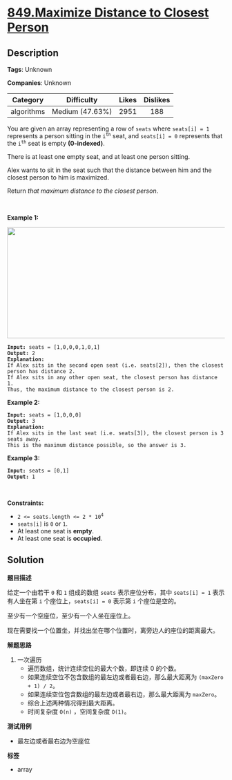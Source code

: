 # [849.Maximize Distance to Closest Person](https://leetcode.com/problems/maximize-distance-to-closest-person/description/)

## Description

**Tags**: Unknown

**Companies**: Unknown

|  Category  |   Difficulty    | Likes | Dislikes |
| :--------: | :-------------: | :---: | :------: |
| algorithms | Medium (47.63%) | 2951  |   188    |

<p>You are given an array representing a row of <code>seats</code> where <code>seats[i] = 1</code> represents a person sitting in the <code>i<sup>th</sup></code> seat, and <code>seats[i] = 0</code> represents that the <code>i<sup>th</sup></code> seat is empty <strong>(0-indexed)</strong>.</p>

<p>There is at least one empty seat, and at least one person sitting.</p>

<p>Alex wants to sit in the seat such that the distance between him and the closest person to him is maximized. </p>

<p>Return <em>that maximum distance to the closest person</em>.</p>

<p> </p>
<p><strong class="example">Example 1:</strong></p>
<img alt="" src="https://assets.leetcode.com/uploads/2020/09/10/distance.jpg" style="width: 650px; height: 257px;" />
<pre><code><strong>Input:</strong> seats = [1,0,0,0,1,0,1]
<strong>Output:</strong> 2
<strong>Explanation: </strong>
If Alex sits in the second open seat (i.e. seats[2]), then the closest person has distance 2.
If Alex sits in any other open seat, the closest person has distance 1.
Thus, the maximum distance to the closest person is 2.</code></pre>

<p><strong class="example">Example 2:</strong></p>

<pre><code><strong>Input:</strong> seats = [1,0,0,0]
<strong>Output:</strong> 3
<strong>Explanation: </strong>
If Alex sits in the last seat (i.e. seats[3]), the closest person is 3 seats away.
This is the maximum distance possible, so the answer is 3.</code></pre>

<p><strong class="example">Example 3:</strong></p>

<pre><code><strong>Input:</strong> seats = [0,1]
<strong>Output:</strong> 1</code></pre>

<p> </p>
<p><strong>Constraints:</strong></p>

<ul>
  <li><code>2 <= seats.length <= 2 * 10<sup>4</sup></code></li>
  <li><code>seats[i]</code> is <code>0</code> or <code>1</code>.</li>
  <li>At least one seat is <strong>empty</strong>.</li>
  <li>At least one seat is <strong>occupied</strong>.</li>
</ul>

## Solution

**题目描述**

给定一个由若干 `0` 和 `1` 组成的数组 `seats` 表示座位分布，其中 `seats[i] = 1` 表示有人坐在第 `i` 个座位上，`seats[i] = 0` 表示第 `i` 个座位是空的。

至少有一个空座位，至少有一个人坐在座位上。

现在需要找一个位置坐，并找出坐在哪个位置时，离旁边人的座位的距离最大。

**解题思路**

1. 一次遍历
   - 遍历数组，统计连续空位的最大个数，即连续 0 的个数。
   - 如果连续空位不包含数组的最左边或者最右边，那么最大距离为 `(maxZero + 1) / 2`。
   - 如果连续空位包含数组的最左边或者最右边，那么最大距离为 `maxZero`。
   - 综合上述两种情况得到最大距离。
   - 时间复杂度 `O(n)` ，空间复杂度 `O(1)`。

**测试用例**

- 最左边或者最右边为空座位

**标签**

- array
